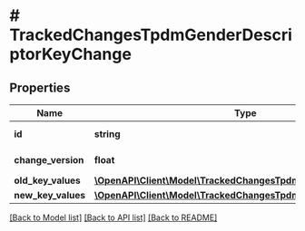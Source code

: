 # # TrackedChangesTpdmGenderDescriptorKeyChange

## Properties

Name | Type | Description | Notes
------------ | ------------- | ------------- | -------------
**id** | **string** | Resource identifier | [optional]
**change_version** | **float** | Change version | [optional]
**old_key_values** | [**\OpenAPI\Client\Model\TrackedChangesTpdmGenderDescriptorKey**](TrackedChangesTpdmGenderDescriptorKey.md) |  | [optional]
**new_key_values** | [**\OpenAPI\Client\Model\TrackedChangesTpdmGenderDescriptorKey**](TrackedChangesTpdmGenderDescriptorKey.md) |  | [optional]

[[Back to Model list]](../../README.md#models) [[Back to API list]](../../README.md#endpoints) [[Back to README]](../../README.md)
